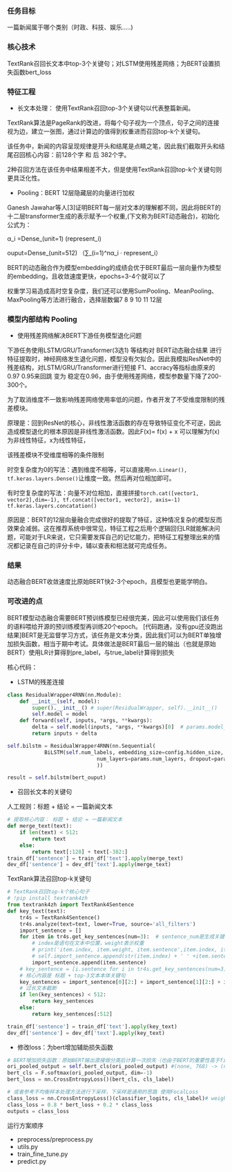 ### 任务目标
一篇新闻属于哪个类别（时政、科技、娱乐.....)

### 核心技术
TextRank召回长文本中top-3个关键句；对LSTM使用残差网络；为BERT设置损失函数bert_loss

### 特征工程
* 长文本处理：
使用TextRank召回top-3个关键句以代表整篇新闻。

TextRank算法是PageRank的改进，将每个句子视为一个顶点，句子之间的连接视为边，建立一张图，通过计算边的值得到权重进而召回top-k个关键句。

该任务中，新闻的内容呈现规律是开头和结尾是点睛之笔，因此我们截取开头和结尾召回核心内容：前128个字 和 后 382个字。

2种召回方法在该任务中结果相差不大，但是使用TextRank召回top-k个关键句则更具泛化性。

* Pooling：BERT 12层隐藏层的向量进行加权

Ganesh Jawahar等人[3]证明BERT每一层对文本的理解都不同，因此将BERT的十二层transformer生成的表示赋予一个权重,(下文称为BERT动态融合)，初始化公式为：

α_i =Dense_(unit=1) (represent_i)

ouput=Dense_(unit=512) （∑_(i=1)^nα_i · represent_i）

BERT的动态融合作为模型embedding的成绩会优于BERT最后一层向量作为模型的embedding，且收敛速度更快，epochs=3-4个就可以了

权重学习易造成高时空复杂度，我们还可以使用SumPooling、MeanPooling、MaxPooling等方法进行融合，选择层数偏7 8 9 10 11 12层

### 模型内部结构 Pooling
* 使用残差网络解决BERT下游任务模型退化问题

下游任务使用LSTM/GRU/Transformer(3选1) 等结构对 BERT动态融合结果 进行特征提取时，神经网络发生退化问题，模型没有欠拟合。因此我模拟ResNet中的残差结构，对LSTM/GRU/Transformer进行短接
F1、accracy等指标由原来的0.97 0.95来回跳 变为 稳定在0.96，由于使用残差网络，模型参数量下降了200-300个。

为了取消维度不一致影响残差网络使用率低的问题，作者开发了不受维度限制的残差模块。

原理是：回到ResNet的核心，非线性激活函数的存在导致特征变化不可逆，因此造成模型退化的根本原因是非线性激活函数。因此F(x)= f(x) + x 可以理解为f(x)为非线性特征，x为线性特征，

该残差模块不受维度相等的条件限制

时空复杂度为0的写法：遇到维度不相等，可以直接用`nn.Linear(), tf.keras.layers.Dense()`让维度一致。然后再对位相加即可。

有时空复杂度的写法：向量不对位相加，直接拼接`torch.cat([vector1, vector2],dim=-1), tf.concat([vector1, vector2], axis=-1) tf.keras.layers.concatation()`

原因是：BERT的12层向量融合完成很好的提取了特征，这种情况复杂的模型反而效果会减弱。这在推荐系统中很常见，特征工程之后用个逻辑回归LR就能解决问题，可能对于LR来说，它只需要发挥自己的记忆能力，把特征工程整理出来的情况都记录在自己的评分卡中，辅以查表和相法就可完成任务。

### 结果
动态融合BERT收敛速度比原始BERT快2-3个epoch，且模型也更能学明白。

### 可改进的点
BERT模型动态融合需要BERT预训练模型已经很完美，因此可以使用我们该任务的语料喂给开源的预训练模型再训练20个epoch。
[代码跑通，没有gpu还没跑出结果]BERT是无监督学习方式，该任务是文本分类，因此我们可以为BERT单独增加损失函数，相当于期中考试。具体做法是BERT最后一层的输出（也就是原始BERT）使用LR计算得到pre_label，与true_label计算得到损失

核心代码：
* LSTM的残差连接
```python
class ResidualWrapper4RNN(nn.Module):
    def __init__(self, model):
        super().__init__() # super(ResidualWrapper, self).__init__()
        self.model = model
    def forward(self, inputs, *args, **kwargs):
        delta = self.model(inputs, *args, **kwargs)[0]  # params.model_type=='bigru' or 'bilstm'
        return inputs + delta

self.bilstm = ResidualWrapper4RNN(nn.Sequential(
            BiLSTM(self.num_labels, embedding_size=config.hidden_size, hidden_size=params.lstm_hidden,
                             num_layers=params.num_layers, dropout=params.drop_prob, with_ln=True)
                             ))

result = self.bilstm(bert_ouput)
```
* 召回长文本的关键句

人工规则：标题 + 结论 = 一篇新闻文本
```python 
# 提取核心内容： 标题 + 结论 = 一篇新闻文本
def merge_text(text):
    if len(text) < 512:
        return text
    else:
        return text[:128] + text[-382:]
train_df['sentence'] = train_df['text'].apply(merge_text)
dev_df['sentence'] = dev_df['text'].apply(merge_text)
```
TextRank算法召回top-k关键句
```python 
# TextRank召回top-k个核心句子
# !pip install textrank4zh
from textrank4zh import TextRank4Sentence
def key_text(text):
    tr4s = TextRank4Sentence()
    tr4s.analyze(text=text, lower=True, source='all_filters')
    import_sentence = []
    for item in tr4s.get_key_sentences(num=3):  # sentence_num是生成关键句的个数
        # index是语句在文本中位置，weight表示权重
        # print('item.index, item.weight, item.sentence',item.index, item.weight, item.sentence)
        # self.import_sentence.append(str(item.index) + ' ' +item.sentence)
        import_sentence.append(item.sentence)
    # key_sentence = [i.sentence for i in tr4s.get_key_sentences(num=3)] # num生成关键句的个数
    # 核心内容是 标题 + top-3文本本体关键句
    key_sentences = import_sentence[0][2:] + import_sentence[1][2:] + import_sentence[2][2:]
    # 过长文本截断
    if len(key_sentences) < 512:
        return key_sentences
    else:
        return key_sentences[:512]

train_df['sentence'] = train_df['text'].apply(key_text)
dev_df['sentence'] = dev_df['text'].apply(key_text)
```

* 修改loss：为bert增加辅助损失函数
```python
# BERT增加损失函数：原始BERT输出直接做分类后计算一次损失（也由于BERT的重要性高于fine_tune部分，其loss权重可以高于fine_tune部分的权重）
ori_pooled_output = self.bert_cls(ori_pooled_output) #(none, 768) -> (none, 10)
bert_cls = F.softmax(ori_pooled_output, dim=-1)
bert_loss = nn.CrossEntropyLoss()(bert_cls, cls_label)

# 或者参考不均衡样本处理方法进行下采样，下采样是通用的思路 使用FocalLoss
class_loss = nn.CrossEntropyLoss()(classifier_logits, cls_label)# weight中设置不均衡的标签
class_loss = 0.8 * bert_loss + 0.2 * class_loss
outputs = class_loss
```

运行方案顺序
* preprocess/preprocess.py
* utils.py
* train_fine_tune.py
* predict.py
